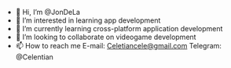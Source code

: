 - 👋 Hi, I’m @JonDeLa
- 👀 I’m interested in learning app development
- 🌱 I’m currently learning cross-platform application development
- 💞️ I’m looking to collaborate on videogame development
- 📫 How to reach me E-mail: Celetiancele@gmail.com Telegram: @Celentian

<!---
JonDeLa/JonDeLa is a ✨ special ✨ repository because its `README.md` (this file) appears on your GitHub profile.
You can click the Preview link to take a look at your changes.
--->
